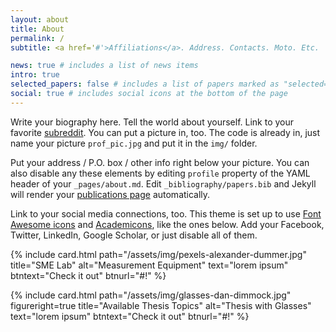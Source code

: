 ```yaml
---
layout: about
title: About
permalink: /
subtitle: <a href='#'>Affiliations</a>. Address. Contacts. Moto. Etc.

news: true # includes a list of news items
intro: true
selected_papers: false # includes a list of papers marked as "selected={true}"
social: true # includes social icons at the bottom of the page
---
```


Write your biography here. Tell the world about yourself. Link to your favorite [subreddit](http://reddit.com). You can put a picture in, too. The code is already in, just name your picture `prof_pic.jpg` and put it in the `img/` folder.

Put your address / P.O. box / other info right below your picture. You can also disable any these elements by editing `profile` property of the YAML header of your `_pages/about.md`. Edit `_bibliography/papers.bib` and Jekyll will render your [publications page](/al-folio/publications/) automatically.

Link to your social media connections, too. This theme is set up to use [Font Awesome icons](http://fortawesome.github.io/Font-Awesome/) and [Academicons](https://jpswalsh.github.io/academicons/), like the ones below. Add your Facebook, Twitter, LinkedIn, Google Scholar, or just disable all of them.

{%
    include card.html
    path="/assets/img/pexels-alexander-dummer.jpg"
    title="SME Lab"
    alt="Measurement Equipment"
    text="lorem ipsum"
    btntext="Check it out"
    btnurl="#!"
%}

{%
    include card.html
    path="/assets/img/glasses-dan-dimmock.jpg"
    figureright=true
    title="Available Thesis Topics"
    alt="Thesis with Glasses"
    text="lorem ipsum"
    btntext="Check it out"
    btnurl="#!"
%}
